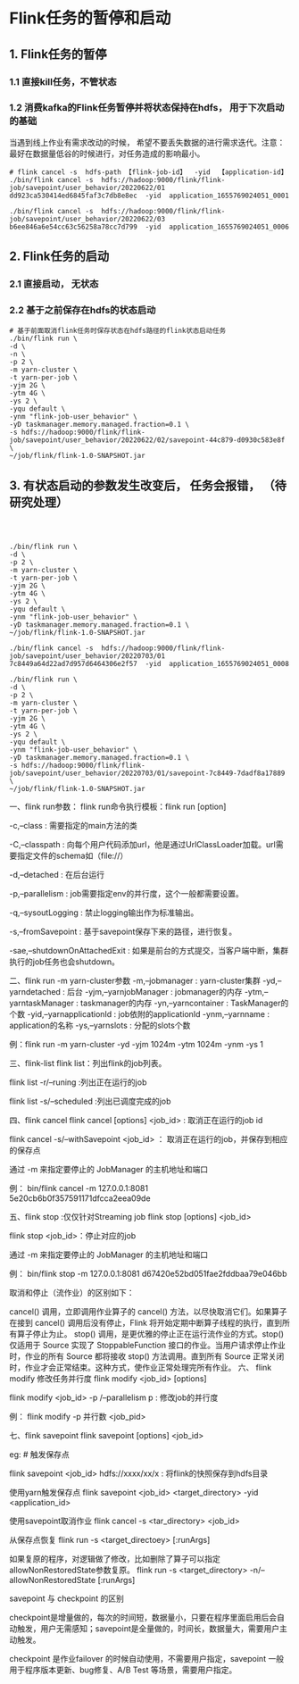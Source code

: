 #  Flink任务的暂停和启动

## 1. Flink任务的暂停



### 1.1 直接kill任务，不管状态

### 1.2 消费kafka的Flink任务暂停并将状态保持在hdfs， 用于下次启动的基础

当遇到线上作业有需求改动的时候， 希望不要丢失数据的进行需求迭代。注意：最好在数据量低谷的时候进行，对任务造成的影响最小。

```shell
# flink cancel -s  hdfs-path 【flink-job-id】  -yid  【application-id】		
./bin/flink cancel -s  hdfs://hadoop:9000/flink/flink-job/savepoint/user_behavior/20220622/01 dd923ca530414ed6845faf3c7db8e8ec  -yid  application_1655769024051_0001

./bin/flink cancel -s  hdfs://hadoop:9000/flink/flink-job/savepoint/user_behavior/20220622/03 b6ee846a6e54cc63c56258a78cc7d799  -yid  application_1655769024051_0006

```





## 2. Flink任务的启动

### 2.1 直接启动， 无状态





### 2.2 基于之前保存在hdfs的状态启动

```shell
# 基于前面取消flink任务时保存状态在hdfs路径的flink状态启动任务
./bin/flink run \
-d \
-n \
-p 2 \
-m yarn-cluster \
-t yarn-per-job \
-yjm 2G \
-ytm 4G \
-ys 2 \
-yqu default \
-ynm "flink-job-user_behavior" \
-yD taskmanager.memory.managed.fraction=0.1 \
-s hdfs://hadoop:9000/flink/flink-job/savepoint/user_behavior/20220622/02/savepoint-44c879-d0930c583e8f \
~/job/flink/flink-1.0-SNAPSHOT.jar 
```



## 3. 有状态启动的参数发生改变后， 任务会报错， （待研究处理）

```shell



./bin/flink run \
-d \
-p 2 \
-m yarn-cluster \
-t yarn-per-job \
-yjm 2G \
-ytm 4G \
-ys 2 \
-yqu default \
-ynm "flink-job-user_behavior" \
-yD taskmanager.memory.managed.fraction=0.1 \
~/job/flink/flink-1.0-SNAPSHOT.jar 

./bin/flink cancel -s  hdfs://hadoop:9000/flink/flink-job/savepoint/user_behavior/20220703/01 7c8449a64d22ad7d957d6464306e2f57  -yid  application_1655769024051_0008

./bin/flink run \
-d \
-p 2 \
-m yarn-cluster \
-t yarn-per-job \
-yjm 2G \
-ytm 4G \
-ys 2 \
-yqu default \
-ynm "flink-job-user_behavior" \
-yD taskmanager.memory.managed.fraction=0.1 \
-s hdfs://hadoop:9000/flink/flink-job/savepoint/user_behavior/20220703/01/savepoint-7c8449-7dadf8a17889 \
~/job/flink/flink-1.0-SNAPSHOT.jar 
```





一、flink run参数：
flink run命令执行模板：flink run [option]

-c,–class : 需要指定的main方法的类

-C,–classpath : 向每个用户代码添加url，他是通过UrlClassLoader加载。url需要指定文件的schema如（file://）

-d,–detached : 在后台运行

-p,–parallelism : job需要指定env的并行度，这个一般都需要设置。

-q,–sysoutLogging : 禁止logging输出作为标准输出。

-s,–fromSavepoint : 基于savepoint保存下来的路径，进行恢复。

-sae,–shutdownOnAttachedExit : 如果是前台的方式提交，当客户端中断，集群执行的job任务也会shutdown。

二、flink run -m yarn-cluster参数
-m,–jobmanager : yarn-cluster集群
-yd,–yarndetached : 后台
-yjm,–yarnjobManager : jobmanager的内存
-ytm,–yarntaskManager : taskmanager的内存
-yn,–yarncontainer : TaskManager的个数
-yid,–yarnapplicationId : job依附的applicationId
-ynm,–yarnname : application的名称
-ys,–yarnslots : 分配的slots个数

例：flink run -m yarn-cluster -yd -yjm 1024m -ytm 1024m -ynm -ys 1

三、flink-list
flink list：列出flink的job列表。

flink list -r/–runing :列出正在运行的job

flink list -s/–scheduled :列出已调度完成的job

四、flink cancel
flink cancel [options] <job_id> : 取消正在运行的job id

flink cancel -s/–withSavepoint <job_id> ： 取消正在运行的job，并保存到相应的保存点

通过 -m 来指定要停止的 JobManager 的主机地址和端口

例： bin/flink cancel -m 127.0.0.1:8081 5e20cb6b0f357591171dfcca2eea09de

五、flink stop :仅仅针对Streaming job
flink stop [options] <job_id>

flink stop <job_id>：停止对应的job

通过 -m 来指定要停止的 JobManager 的主机地址和端口

例： bin/flink stop -m 127.0.0.1:8081 d67420e52bd051fae2fddbaa79e046bb

取消和停止（流作业）的区别如下：

cancel() 调用，立即调用作业算子的 cancel() 方法，以尽快取消它们。如果算子在接到 cancel() 调用后没有停止，Flink 将开始定期中断算子线程的执行，直到所有算子停止为止。
stop() 调用，是更优雅的停止正在运行流作业的方式。stop() 仅适用于 Source 实现了 StoppableFunction 接口的作业。当用户请求停止作业时，作业的所有 Source 都将接收 stop() 方法调用。直到所有 Source 正常关闭时，作业才会正常结束。这种方式，使作业正常处理完所有作业。
六、 flink modify 修改任务并行度
flink modify <job_id> [options]

flink modify <job_id> -p /–parallelism p : 修改job的并行度

例： flink modify -p 并行数 <job_pid>

七、flink savepoint
flink savepoint [options] <job_id>

eg: # 触发保存点

flink savepoint <job_id> hdfs://xxxx/xx/x : 将flink的快照保存到hdfs目录

使用yarn触发保存点
flink savepoint <job_id> <target_directory> -yid <application_id>

使用savepoint取消作业
flink cancel -s <tar_directory> <job_id>

从保存点恢复
flink run -s <target_directoey> [:runArgs]

如果复原的程序，对逻辑做了修改，比如删除了算子可以指定allowNonRestoredState参数复原。
flink run -s <target_directory> -n/–allowNonRestoredState [:runArgs]

savepoint 与 checkpoint 的区别

checkpoint是增量做的，每次的时间短，数据量小，只要在程序里面启用后会自动触发，用户无需感知；savepoint是全量做的，时间长，数据量大，需要用户主动触发。

checkpoint 是作业failover 的时候自动使用，不需要用户指定，savepoint 一般用于程序版本更新、bug修复、A/B Test 等场景，需要用户指定。